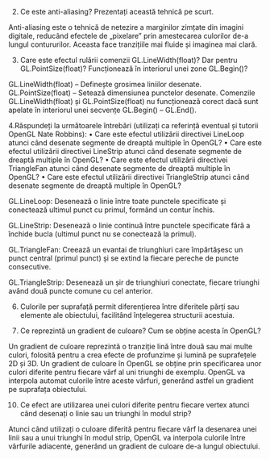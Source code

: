 2. Ce este anti-aliasing? Prezentați această tehnică pe scurt.

Anti-aliasing este o tehnică de netezire a marginilor zimțate din imagini digitale, reducând 
efectele de „pixelare” prin amestecarea culorilor de-a lungul contururilor. Aceasta face 
tranzițiile mai fluide și imaginea mai clară.

3. Care este efectul rulării comenzii GL.LineWidth(float)? Dar pentru
GL.PointSize(float)? Funcționează în interiorul unei zone
GL.Begin()?

GL.LineWidth(float) – Definește grosimea liniilor desenate.
GL.PointSize(float) – Setează dimensiunea punctelor desenate.
Comenzile GL.LineWidth(float) și GL.PointSize(float) nu funcționează corect 
dacă sunt apelate în interiorul unei secvențe GL.Begin() – GL.End().

4.Răspundeți la următoarele întrebări (utilizați ca referință eventual și
tutorii OpenGL Nate Robbins):
• Care este efectul utilizării directivei LineLoop atunci când
desenate segmente de dreaptă multiple în OpenGL?
• Care este efectul utilizării directivei LineStrip atunci când
desenate segmente de dreaptă multiple în OpenGL?
• Care este efectul utilizării directivei TriangleFan atunci când
desenate segmente de dreaptă multiple în OpenGL?
• Care este efectul utilizării directivei TriangleStrip atunci când
desenate segmente de dreaptă multiple în OpenGL?

GL.LineLoop: Desenează o linie între toate punctele specificate și conectează ultimul punct cu primul, formând un contur închis.

GL.LineStrip: Desenează o linie continuă între punctele specificate fără a închide bucla (ultimul punct nu se conectează la primul).

GL.TriangleFan: Creează un evantai de triunghiuri care împărtășesc un punct central (primul punct) și se extind la fiecare 
pereche de puncte consecutive.

GL.TriangleStrip: Desenează un șir de triunghiuri conectate, fiecare triunghi având două puncte comune cu cel anterior.

6. Culorile per suprafață permit diferențierea între diferitele 
părți sau elemente ale obiectului, facilitând înțelegerea structurii acestuia.

7. Ce reprezintă un gradient de culoare? Cum se obține acesta în
OpenGL?

Un gradient de culoare reprezintă o tranziție lină între două sau mai multe culori, folosită pentru a crea 
efecte de profunzime și lumină pe suprafețele 2D și 3D.
Un gradient de culoare în OpenGL se obține prin specificarea unor culori diferite pentru fiecare vârf al 
uni triunghi de exemplu. OpenGL va interpola automat culorile între aceste vârfuri, generând 
astfel un gradient pe suprafața obiectului.

10. Ce efect are utilizarea unei culori diferite pentru fiecare vertex
atunci când desenați o linie sau un triunghi în modul strip?

Atunci când utilizați o culoare diferită pentru fiecare vârf la desenarea unei linii sau a 
unui triunghi în modul strip, OpenGL va interpola 
culorile între vârfurile adiacente, generând un gradient de culoare de-a lungul obiectului.


 